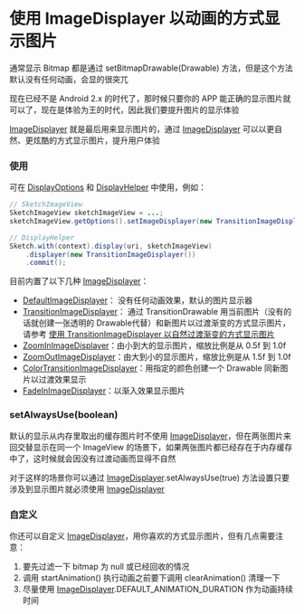 # 使用 ImageDisplayer 以动画的方式显示图片

通常显示 Bitmap 都是通过 setBitmapDrawable(Drawable) 方法，但是这个方法默认没有任何动画，会显的很突兀

现在已经不是 Android 2.x 的时代了，那时候只要你的 APP 能正确的显示图片就可以了，现在是体验为王的时代，因此我们要提升图片的显示体验

[ImageDisplayer] 就是最后用来显示图片的，通过 [ImageDisplayer] 可以以更自然、更炫酷的方式显示图片，提升用户体验

### 使用

可在 [DisplayOptions] 和 [DisplayHelper] 中使用，例如：

```java
// SketchImageView
SketchImageView sketchImageView = ...;
sketchImageView.getOptions().setImageDisplayer(new TransitionImageDisplayer());

// DisplayHelper
Sketch.with(context).display(uri, sketchImageView)
    .displayer(new TransitionImageDisplayer())
    .commit();
```

目前内置了以下几种 [ImageDisplayer]：

* [DefaultImageDisplayer]： 没有任何动画效果，默认的图片显示器
* [TransitionImageDisplayer]： 通过 TransitionDrawable 用当前图片（没有的话就创建一张透明的 Drawable代替）和新图片以过渡渐变的方式显示图片，请参考 [使用 TransitionImageDisplayer 以自然过渡渐变的方式显示图片](transition_image_displayer.md)
* [ZoomInImageDisplayer]：由小到大的显示图片，缩放比例是从 0.5f 到 1.0f
* [ZoomOutImageDisplayer]：由大到小的显示图片，缩放比例是从 1.5f 到 1.0f
* [ColorTransitionImageDisplayer]：用指定的颜色创建一个 Drawable 同新图片以过渡效果显示
* [FadeInImageDisplayer]：以渐入效果显示图片

### setAlwaysUse(boolean)

默认的显示从内存里取出的缓存图片时不使用 [ImageDisplayer]，但在两张图片来回交替显示在同一个 ImageView 的场景下，如果两张图片都已经存在于内存缓存中了，这时候就会因没有过渡动画而显得不自然

对于这样的场景你可以通过 [ImageDisplayer].setAlwaysUse(true) 方法设置只要涉及到显示图片就必须使用 [ImageDisplayer]

### 自定义

你还可以自定义 [ImageDisplayer]，用你喜欢的方式显示图片，但有几点需要注意：

1. 要先过滤一下 bitmap 为 null 或已经回收的情况
2. 调用 startAnimation() 执行动画之前要下调用 clearAnimation() 清理一下
3. 尽量使用 [ImageDisplayer].DEFAULT_ANIMATION_DURATION 作为动画持续时间

[ImageDisplayer]: ../../sketch/src/main/java/me/xiaopan/sketch/display/ImageDisplayer.java
[DefaultImageDisplayer]: ../../sketch/src/main/java/me/xiaopan/sketch/display/DefaultImageDisplayer.java
[TransitionImageDisplayer]: ../../sketch/src/main/java/me/xiaopan/sketch/display/TransitionImageDisplayer.java
[ZoomInImageDisplayer]: ../../sketch/src/main/java/me/xiaopan/sketch/display/ZoomInImageDisplayer.java
[ZoomOutImageDisplayer]: ../../sketch/src/main/java/me/xiaopan/sketch/display/ZoomOutImageDisplayer.java
[ColorTransitionImageDisplayer]: ../../sketch/src/main/java/me/xiaopan/sketch/display/ColorTransitionImageDisplayer.java
[FadeInImageDisplayer]: ../../sketch/src/main/java/me/xiaopan/sketch/display/FadeInImageDisplayer.java
[transition_image_displayer]: transition_image_displayer.md
[LoadOptions]: ../../sketch/src/main/java/me/xiaopan/sketch/request/LoadOptions.java
[DisplayOptions]: ../../sketch/src/main/java/me/xiaopan/sketch/request/DisplayOptions.java
[LoadHelper]: ../../sketch/src/main/java/me/xiaopan/sketch/request/LoadHelper.java
[DisplayHelper]: ../../sketch/src/main/java/me/xiaopan/sketch/request/DisplayHelper.java
